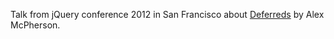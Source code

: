 Talk from jQuery conference 2012 in San Francisco about [Deferreds](http://www.youtube.com/watch?v=juRtEEsHI9E) by Alex McPherson.
